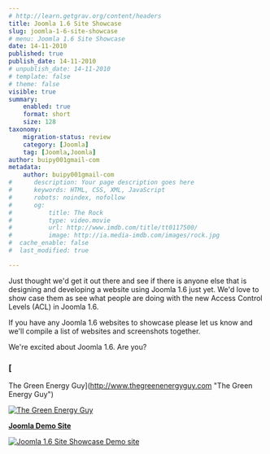 ```yaml
---
# http://learn.getgrav.org/content/headers
title: Joomla 1.6 Site Showcase
slug: joomla-1-6-site-showcase
# menu: Joomla 1.6 Site Showcase
date: 14-11-2010
published: true
publish_date: 14-11-2010
# unpublish_date: 14-11-2010
# template: false
# theme: false
visible: true
summary:
    enabled: true
    format: short
    size: 128
taxonomy:
    migration-status: review
    category: [Joomla]
    tag: [Joomla,Joomla]
author: buipy001gmail-com
metadata:
    author: buipy001gmail-com
#      description: Your page description goes here
#      keywords: HTML, CSS, XML, JavaScript
#      robots: noindex, nofollow
#      og:
#          title: The Rock
#          type: video.movie
#          url: http://www.imdb.com/title/tt0117500/
#          image: http://ia.media-imdb.com/images/rock.jpg
#  cache_enable: false
#  last_modified: true

---
```


Just thought we'd get it out there and see if there is anyone else that is designing and developing a website using Joomla 1.6 just yet. We'd love to show case them as see what people are doing with the new Access Control Levels (ACL) in Joomla 1.6.

If you have any Joomla 1.6 websites to showcase please let us know and we'll compile a list of websites and screenshots together.

We're excited about Joomla 1.6. Are you?

### [  
 The Green Energy Guy](http://www.thegreenenergyguy.com "The Green Energy Guy")

[![The Green Energy Guy](wp-content/uploads/2010/11/The-Green-Energy-Guy-DIY-Solar-wind-and-personal-alternative-energy-Home-20110112.jpg "DIY Green energy guides. From solar to wind to personal energy devices.")](http://www.thegreenenergyguy.com)

**[Joomla Demo Site](http://j16.pbwebdev.com "Joomla 1.6 Demo showcase website")**

[![Joomla 1.6 Site Showcase Demo site](wp-content/uploads/2010/11/joomla-1.6-site-showcase.jpg "joomla-1.6-site-showcase")](wp-content/uploads/2010/11/joomla-1.6-site-showcase.jpg)